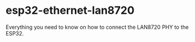 # esp32-ethernet-lan8720
Everything you need to know on how to connect the LAN8720 PHY to the ESP32.
